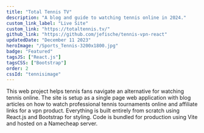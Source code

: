 ```yaml
---
title: "Total Tennis TV"
description: "A blog and guide to watching tennis online in 2024."
custom_link_label: "Live Site"
custom_link: "https://totaltennis.tv/"
github_link: "https://github.com/jefische/tennis-vpn-react"
updatedDate: "December 11 2023"
heroImage: "/Sports_Tennis-3200x1800.jpg"
badge: "Featured"
tagsJS: ["React.js"]
tagsCSS: ["Bootstrap"]
order: 2
cssId: "tennisimage"
---
```


This web project helps tennis fans navigate an alternative for watching tennis online. The site is setup as a single page web application with blog articles on how to watch professional tennis tournaments online and affiliate links for a vpn product. Everything is built entirely from scratch using React.js and Bootstrap for styling. Code is bundled for production using Vite and hosted on a Namecheap server.